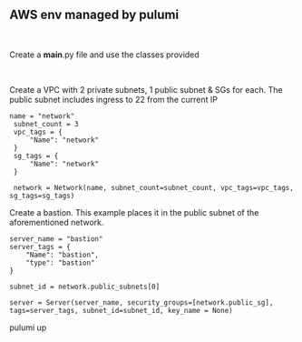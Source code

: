 ## AWS env managed by pulumi
<br>

Create a __main__.py file and use the classes provided

<br>

Create a VPC with 2 private subnets, 1 public subnet & SGs for each. The public subnet includes ingress to 22 from the current IP
```
name = "network"
 subnet_count = 3
 vpc_tags = {
     "Name": "network"
 }
 sg_tags = {
     "Name": "network"
 }
 
 network = Network(name, subnet_count=subnet_count, vpc_tags=vpc_tags, sg_tags=sg_tags)
```

Create a bastion. This example places it in the public subnet of the aforementioned network.
```
server_name = "bastion"
server_tags = {
    "Name": "bastion",
    "type": "bastion"
}

subnet_id = network.public_subnets[0]

server = Server(server_name, security_groups=[network.public_sg], tags=server_tags, subnet_id=subnet_id, key_name = None)
```
pulumi up

